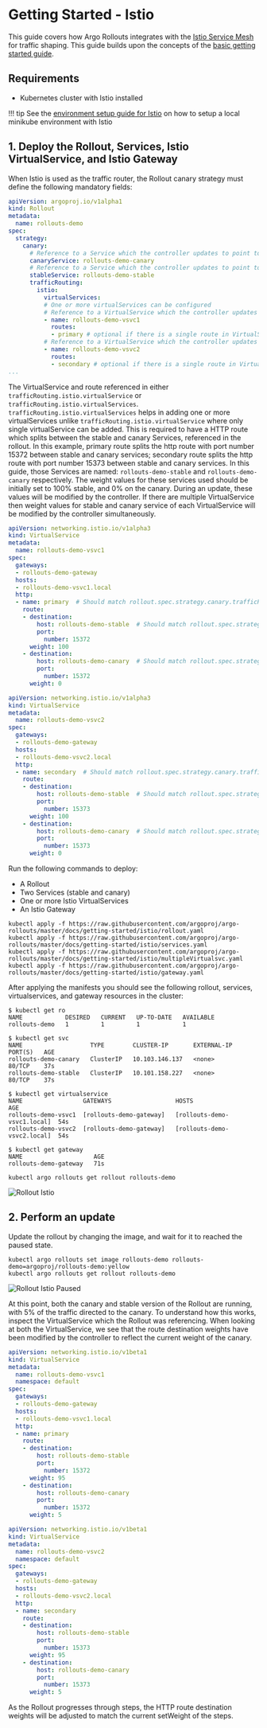 # Getting Started - Istio

This guide covers how Argo Rollouts integrates with the [Istio Service Mesh](https://istio.io/) 
for traffic shaping. 
This guide builds upon the concepts of the [basic getting started guide](../../getting-started.md).

## Requirements
- Kubernetes cluster with Istio installed

!!! tip
    See the [environment setup guide for Istio](../setup/index.md#istio-setup) on how to setup a
    local minikube environment with Istio

## 1. Deploy the Rollout, Services, Istio VirtualService, and Istio Gateway

When Istio is used as the traffic router, the Rollout canary strategy must define the following
mandatory fields:

```yaml
apiVersion: argoproj.io/v1alpha1
kind: Rollout
metadata:
  name: rollouts-demo
spec:
  strategy:
    canary:
      # Reference to a Service which the controller updates to point to the canary ReplicaSet
      canaryService: rollouts-demo-canary
      # Reference to a Service which the controller updates to point to the stable ReplicaSet
      stableService: rollouts-demo-stable
      trafficRouting:
        istio:
          virtualServices:
          # One or more virtualServices can be configured
          # Reference to a VirtualService which the controller updates with canary weights.
          - name: rollouts-demo-vsvc1
            routes:
            - primary # optional if there is a single route in VirtualService, required otherwise
          # Reference to a VirtualService which the controller updates with canary weights
          - name: rollouts-demo-vsvc2
            routes:
            - secondary # optional if there is a single route in VirtualService, required otherwise
...
```

The VirtualService and route referenced in either `trafficRouting.istio.virtualService` or
`trafficRouting.istio.virtualServices`. `trafficRouting.istio.virtualServices` helps in adding
one or more virtualServices unlike `trafficRouting.istio.virtualService` where only single virtualService can be added.
This is required to have a HTTP route which splits between the stable and canary Services, referenced in the rollout.
In this example, primary route splits the http route with port number 15372 between stable and canary services;
secondary route splits the http route with port number 15373 between stable and canary services.
In this guide, those Services are named: `rollouts-demo-stable` and `rollouts-demo-canary` 
respectively. The weight values for these services used should be initially set to 100% stable, 
and 0% on the canary. During an update, these values will be modified by the controller.
If there are multiple VirtualService then weight values for stable and canary service of each VirtualService
will be modified by the controller simultaneously.

```yaml
apiVersion: networking.istio.io/v1alpha3
kind: VirtualService
metadata:
  name: rollouts-demo-vsvc1
spec:
  gateways:
  - rollouts-demo-gateway
  hosts:
  - rollouts-demo-vsvc1.local
  http:
  - name: primary  # Should match rollout.spec.strategy.canary.trafficRouting.istio.virtualServices.routes
    route:
    - destination:
        host: rollouts-demo-stable  # Should match rollout.spec.strategy.canary.stableService
        port:
          number: 15372
      weight: 100
    - destination:
        host: rollouts-demo-canary  # Should match rollout.spec.strategy.canary.canaryService
        port:
          number: 15372
      weight: 0

```

```yaml
apiVersion: networking.istio.io/v1alpha3
kind: VirtualService
metadata:
  name: rollouts-demo-vsvc2
spec:
  gateways:
  - rollouts-demo-gateway
  hosts:
  - rollouts-demo-vsvc2.local
  http:
  - name: secondary  # Should match rollout.spec.strategy.canary.trafficRouting.istio.virtualServices.routes
    route:
    - destination:
        host: rollouts-demo-stable  # Should match rollout.spec.strategy.canary.stableService
        port:
          number: 15373
      weight: 100
    - destination:
        host: rollouts-demo-canary  # Should match rollout.spec.strategy.canary.canaryService
        port:
          number: 15373
      weight: 0

```

Run the following commands to deploy:

* A Rollout
* Two Services (stable and canary)
* One or more Istio VirtualServices
* An Istio Gateway

```shell
kubectl apply -f https://raw.githubusercontent.com/argoproj/argo-rollouts/master/docs/getting-started/istio/rollout.yaml
kubectl apply -f https://raw.githubusercontent.com/argoproj/argo-rollouts/master/docs/getting-started/istio/services.yaml
kubectl apply -f https://raw.githubusercontent.com/argoproj/argo-rollouts/master/docs/getting-started/istio/multipleVirtualsvc.yaml
kubectl apply -f https://raw.githubusercontent.com/argoproj/argo-rollouts/master/docs/getting-started/istio/gateway.yaml
```

After applying the manifests you should see the following rollout, services, virtualservices, 
and gateway resources in the cluster:

```shell
$ kubectl get ro
NAME            DESIRED   CURRENT   UP-TO-DATE   AVAILABLE
rollouts-demo   1         1         1            1

$ kubectl get svc
NAME                   TYPE        CLUSTER-IP       EXTERNAL-IP   PORT(S)   AGE
rollouts-demo-canary   ClusterIP   10.103.146.137   <none>        80/TCP    37s
rollouts-demo-stable   ClusterIP   10.101.158.227   <none>        80/TCP    37s

$ kubectl get virtualservice
NAME                 GATEWAYS                  HOSTS                        AGE
rollouts-demo-vsvc1  [rollouts-demo-gateway]   [rollouts-demo-vsvc1.local]  54s
rollouts-demo-vsvc2  [rollouts-demo-gateway]   [rollouts-demo-vsvc2.local]  54s

$ kubectl get gateway
NAME                    AGE
rollouts-demo-gateway   71s
```

```shell
kubectl argo rollouts get rollout rollouts-demo
```

![Rollout Istio](rollout-istio.png)


## 2. Perform an update

Update the rollout by changing the image, and wait for it to reached the paused state.

```shell
kubectl argo rollouts set image rollouts-demo rollouts-demo=argoproj/rollouts-demo:yellow
kubectl argo rollouts get rollout rollouts-demo
```

![Rollout Istio Paused](paused-rollout-istio.png)

At this point, both the canary and stable version of the Rollout are running, with 5% of the
traffic directed to the canary. To understand how this works, inspect the VirtualService which
the Rollout was referencing. When looking at both the VirtualService, we see that the route destination
weights have been modified by the controller to reflect the current weight of the canary.

```yaml
apiVersion: networking.istio.io/v1beta1
kind: VirtualService
metadata:
  name: rollouts-demo-vsvc1
  namespace: default
spec:
  gateways:
  - rollouts-demo-gateway
  hosts:
  - rollouts-demo-vsvc1.local
  http:
  - name: primary
    route:
    - destination:
        host: rollouts-demo-stable
        port:
          number: 15372
      weight: 95
    - destination:
        host: rollouts-demo-canary
        port:
          number: 15372
      weight: 5
```

```yaml
apiVersion: networking.istio.io/v1beta1
kind: VirtualService
metadata:
  name: rollouts-demo-vsvc2
  namespace: default
spec:
  gateways:
  - rollouts-demo-gateway
  hosts:
  - rollouts-demo-vsvc2.local
  http:
  - name: secondary
    route:
    - destination:
        host: rollouts-demo-stable
        port:
          number: 15373
      weight: 95
    - destination:
        host: rollouts-demo-canary
        port:
          number: 15373
      weight: 5
```

As the Rollout progresses through steps, the HTTP route destination weights will be adjusted to
match the current setWeight of the steps.
